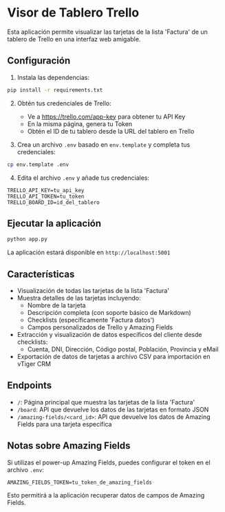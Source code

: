 # Visor de Tablero Trello

Esta aplicación permite visualizar las tarjetas de la lista 'Factura' de un tablero de Trello en una interfaz web amigable.

## Configuración

1. Instala las dependencias:
```bash
pip install -r requirements.txt
```

2. Obtén tus credenciales de Trello:
   - Ve a https://trello.com/app-key para obtener tu API Key
   - En la misma página, genera tu Token
   - Obtén el ID de tu tablero desde la URL del tablero en Trello

3. Crea un archivo `.env` basado en `env.template` y completa tus credenciales:
```bash
cp env.template .env
```

4. Edita el archivo `.env` y añade tus credenciales:
```
TRELLO_API_KEY=tu_api_key
TRELLO_API_TOKEN=tu_token
TRELLO_BOARD_ID=id_del_tablero
```

## Ejecutar la aplicación

```bash
python app.py
```

La aplicación estará disponible en `http://localhost:5001`

## Características

- Visualización de todas las tarjetas de la lista 'Factura'
- Muestra detalles de las tarjetas incluyendo:
  - Nombre de la tarjeta
  - Descripción completa (con soporte básico de Markdown)
  - Checklists (específicamente 'Factura datos')
  - Campos personalizados de Trello y Amazing Fields
- Extracción y visualización de datos específicos del cliente desde checklists:
  - Cuenta, DNI, Dirección, Código postal, Población, Provincia y eMail
- Exportación de datos de tarjetas a archivo CSV para importación en vTiger CRM

## Endpoints

- `/`: Página principal que muestra las tarjetas de la lista 'Factura'
- `/board`: API que devuelve los datos de las tarjetas en formato JSON
- `/amazing-fields/<card_id>`: API que devuelve los datos de Amazing Fields para una tarjeta específica

## Notas sobre Amazing Fields

Si utilizas el power-up Amazing Fields, puedes configurar el token en el archivo `.env`:

```
AMAZING_FIELDS_TOKEN=tu_token_de_amazing_fields
```

Esto permitirá a la aplicación recuperar datos de campos de Amazing Fields.
